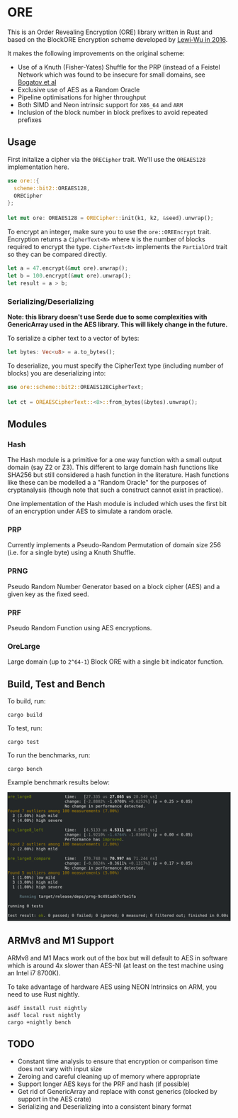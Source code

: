 # ORE

This is an Order Revealing Encryption (ORE) library written in Rust and based on the BlockORE Encryption scheme
developed by [Lewi-Wu in 2016](https://eprint.iacr.org/2016/612.pdf).

It makes the following improvements on the original scheme:

* Use of a Knuth (Fisher-Yates) Shuffle for the PRP (instead of a Feistel Network which was found to be insecure for
  small domains, see [Bogatov et al](https://eprint.iacr.org/2018/953.pdf)
* Exclusive use of AES as a Random Oracle
* Pipeline optimisations for higher throughput
* Both SIMD and Neon intrinsic support for `X86_64` and `ARM`
* Inclusion of the block number in block prefixes to avoid repeated prefixes

## Usage

First initalize a cipher via the `ORECipher` trait. We'll use the `OREAES128` implementation here.

```rust
use ore::{
  scheme::bit2::OREAES128,
  ORECipher
};

let mut ore: OREAES128 = ORECipher::init(k1, k2, &seed).unwrap();
```

To encrypt an integer, make sure you to use the `ore::OREEncrypt` trait.
Encryption returns a `CipherText<N>` where `N` is the number of blocks required to encrypt the type.
`CipherText<N>` implements the `PartialOrd` trait so they can be compared directly.

```rust
let a = 47.encrypt(&mut ore).unwrap();
let b = 100.encrypt(&mut ore).unwrap();
let result = a > b;
```

### Serializing/Deserializing

**Note: this library doesn't use Serde due to some complexities with GenericArray used in the AES library. This will
likely change in the future.**

To serialize a cipher text to a vector of bytes:

```rust
let bytes: Vec<u8> = a.to_bytes();
```

To deserialize, you must specify the CipherText type (including number of blocks) you are deserializing into:

```rust
use ore::scheme::bit2::OREAES128CipherText;

let ct = OREAESCipherText::<8>::from_bytes(&bytes).unwrap();
```

## Modules

### Hash

The Hash module is a primitive for a one way function with a small output domain (say Z2 or Z3). This different to
large domain hash functions like SHA256 but still considered a hash function in the literature. Hash functions like
these can be modelled a a "Random Oracle" for the purposes of cryptanalysis (though note that such a construct cannot
exist in practice).

One implementation of the Hash module is included which uses the first bit of an encryption under AES to simulate a
random oracle.

### PRP

Currently implements a Pseudo-Random Permutation of domain size 256 (i.e. for a single byte) using
a Knuth Shuffle.

### PRNG

Pseudo Random Number Generator based on a block cipher (AES) and a given key as the fixed seed.

### PRF

Pseudo Random Function using AES encryptions.

### OreLarge

Large domain (up to `2^64-1`) Block ORE with a single bit indicator function.

## Build, Test and Bench

To build, run:

```
cargo build
```

To test, run:

```
cargo test
```

To run the benchmarks, run:

```
cargo bench
```

Example benchmark results below:

![Benchmark](bench.png)

## ARMv8 and M1 Support

ARMv8 and M1 Macs work out of the box but will default to AES in software which is around 4x slower than AES-NI
(at least on the test machine using an Intel i7 8700K).

To take advantage of hardware AES using NEON Intrinsics on ARM, you need to use Rust nightly.

```
asdf install rust nightly
asdf local rust nightly
cargo +nightly bench
```

## TODO

* Constant time analysis to ensure that encryption or comparison time does not vary with input size
* Zeroing and careful cleaning up of memory where appropriate
* Support longer AES keys for the PRF and hash (if possible)
* Get rid of GenericArray and replace with const generics (blocked by support in the AES crate)
* Serializing and Deserializing into a consistent binary format
